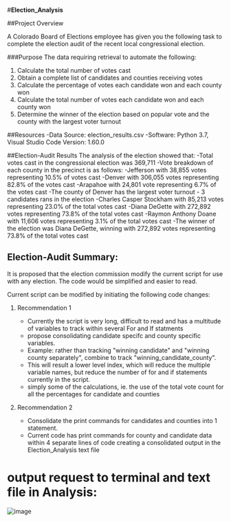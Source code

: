 #**Election_Analysis**

##Project Overview

A Colorado Board of Elections employee has given you the following task to complete the election audit of the recent local congressional election.

###Purpose
The data requiring retrieval to automate the following:
1. Calculate the total number of votes cast
2. Obtain a complete list of candidates and counties receiving votes
3. Calculate the percentage of votes each candidate won and each county won
4. Calculate the total number of votes each candidate won and each county won
5. Determine the winner of the election based on popular vote and the county with the largest voter turnout

##Resources
-Data Source: election_results.csv
-Software: Python 3.7, Visual Studio Code Version: 1.60.0 

##Election-Audit Results
The analysis of the election showed that:
    -Total votes cast in the congressional election was 369,711
    -Vote breakdown of each county in the precinct is as follows:
        -Jefferson with 38,855 votes representing 10.5% of votes cast
        -Denver with 306,055 votes representing 82.8% of the votes cast
        -Arapahoe with 24,801 vote representing 6.7% of the votes cast
     -The county of Denver has the largest voter turnout
    - 3 candidates rans in the election
        -Charles Casper Stockham with 85,213 votes representing 23.0% of the total votes cast
        -Diana DeGette with 272,892 votes representing 73.8% of the total votes cast
        -Raymon Anthony Doane with 11,606 votes representing 3.1% of the total votes cast
    -The winner of the election was Diana DeGette, winning with 272,892 votes representing 73.8% of the total votes cast
    
## Election-Audit Summary:
It is proposed that the election commission modify the current script for use with any election.  The code would be simplified and easier to read.



Current script can be modified by initiating the following code changes:


1. Recommendation 1
    -  Currently the script is very long, difficult to read and has a multitude of variables to track within several For and If statments
    -  propose consolidating candidate specifc and county specific variables.  
    -  Example:  rather than tracking "winning candidate" and "winning county separately", combine to track "winning_candidate_county".  
    -  This will result a lower level index, which will reduce the multiple variable names, but reduce the number of for and if statements currently in the script.
    - simply some of the calculations, ie. the use of the total vote count for all the percentages for candidate and counties

2.  Recommendation 2
    - Consolidate the print commands for candidates and counties into 1 statement.  
    - Current code has print commands for county and candidate data within 4 separate lines of code creating a consolidated output in the Election_Analysis text file

# output request to terminal and text file in Analysis:

![image](https://user-images.githubusercontent.com/89538802/133560250-1bad6b88-7d91-4adf-b493-6c67c79d94f6.png)


